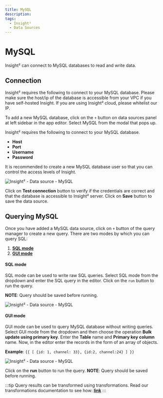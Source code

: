 ```yaml
---
title: MySQL
description:
tags:
  - Insight²
  - Data Sources
---
```


# MySQL

Insight² can connect to MySQL databases to read and write data.

## Connection

Insight² requires the following to connect to your MySQL database. Please make sure the host/ip of the database is accessible from your VPC if you have self-hosted Insight. If you are using Insight² cloud, please whitelist our IP.

To add a new MySQL database, click on the `+` button on data sources panel at left sidebar in the app editor. Select MySQL from the modal that pops up.

Insight² requires the following to connect to your MySQL database.

- **Host**
- **Port**
- **Username**
- **Password**

It is recommended to create a new MySQL database user so that you can control the access levels of Insight.



![Insight² - Data source - MySQL](/_images/insight2/datasource-reference/mysql/mysql.png)



Click on **Test connection** button to verify if the credentials are correct and that the database is accessible to Insight² server. Click on **Save** button to save the data source.

## Querying MySQL

Once you have added a MySQL data source, click on `+` button of the query manager to create a new query. There are two modes by which you can query SQL:

  1. **[SQL mode](/docs/data-sources/mysql#sql-mode)**
  2. **[GUI mode](/docs/data-sources/mysql#gui-mode)**

#### SQL mode

SQL mode can be used to write raw SQL queries. Select SQL mode from the dropdown and enter the SQL query in the editor. Click on the `run` button to run the query.

**NOTE**: Query should be saved before running.



![Insight² - Data source - MySQL](/_images/insight2/datasource-reference/mysql/mysql-sqlmode.png)




#### GUI mode

GUI mode can be used to query MySQL database without writing queries. Select GUI mode from the dropdown and then choose the operation **Bulk update using primary key**. Enter the **Table** name and **Primary key column** name. Now, in the editor enter the records in the form of an array of objects.

**Example**: `{{ [ {id: 1, channel: 33}, {id:2, channel:24} ] }}`



![Insight² - Data source - MySQL](/_images/insight2/datasource-reference/mysql/mysql-guimode.png)



Click on the **run** button to run the query. **NOTE**: Query should be saved before running.

:::tip
Query results can be transformed using transformations. Read our transformations documentation to see how: **[link](/docs/tutorial/transformations)**
:::
